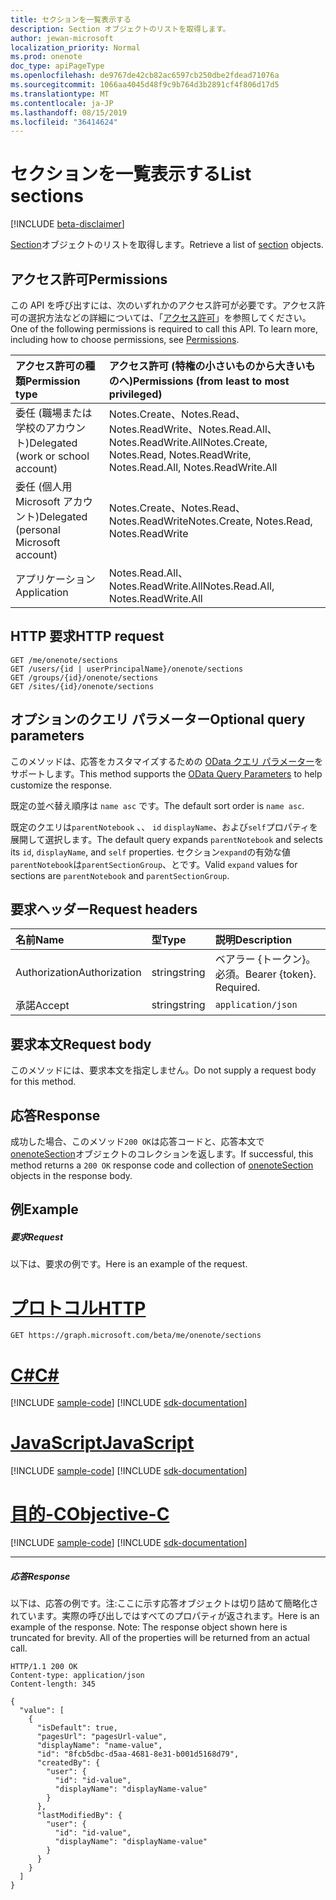 ```yaml
---
title: セクションを一覧表示する
description: Section オブジェクトのリストを取得します。
author: jewan-microsoft
localization_priority: Normal
ms.prod: onenote
doc_type: apiPageType
ms.openlocfilehash: de9767de42cb82ac6597cb250dbe2fdead71076a
ms.sourcegitcommit: 1066aa4045d48f9c9b764d3b2891cf4f806d17d5
ms.translationtype: MT
ms.contentlocale: ja-JP
ms.lasthandoff: 08/15/2019
ms.locfileid: "36414624"
---
```

# <a name="list-sections"></a><span data-ttu-id="1ccde-103">セクションを一覧表示する</span><span class="sxs-lookup"><span data-stu-id="1ccde-103">List sections</span></span>

[!INCLUDE [beta-disclaimer](../../includes/beta-disclaimer.md)]

<span data-ttu-id="1ccde-104">[Section](../resources/onenotesection.md)オブジェクトのリストを取得します。</span><span class="sxs-lookup"><span data-stu-id="1ccde-104">Retrieve a list of [section](../resources/onenotesection.md) objects.</span></span>
## <a name="permissions"></a><span data-ttu-id="1ccde-105">アクセス許可</span><span class="sxs-lookup"><span data-stu-id="1ccde-105">Permissions</span></span>
<span data-ttu-id="1ccde-p101">この API を呼び出すには、次のいずれかのアクセス許可が必要です。アクセス許可の選択方法などの詳細については、「[アクセス許可](/graph/permissions-reference)」を参照してください。</span><span class="sxs-lookup"><span data-stu-id="1ccde-p101">One of the following permissions is required to call this API. To learn more, including how to choose permissions, see [Permissions](/graph/permissions-reference).</span></span>

|<span data-ttu-id="1ccde-108">アクセス許可の種類</span><span class="sxs-lookup"><span data-stu-id="1ccde-108">Permission type</span></span>      | <span data-ttu-id="1ccde-109">アクセス許可 (特権の小さいものから大きいものへ)</span><span class="sxs-lookup"><span data-stu-id="1ccde-109">Permissions (from least to most privileged)</span></span>              |
|:--------------------|:---------------------------------------------------------|
|<span data-ttu-id="1ccde-110">委任 (職場または学校のアカウント)</span><span class="sxs-lookup"><span data-stu-id="1ccde-110">Delegated (work or school account)</span></span> | <span data-ttu-id="1ccde-111">Notes.Create、Notes.Read、Notes.ReadWrite、Notes.Read.All、Notes.ReadWrite.All</span><span class="sxs-lookup"><span data-stu-id="1ccde-111">Notes.Create, Notes.Read, Notes.ReadWrite, Notes.Read.All, Notes.ReadWrite.All</span></span>    |
|<span data-ttu-id="1ccde-112">委任 (個人用 Microsoft アカウント)</span><span class="sxs-lookup"><span data-stu-id="1ccde-112">Delegated (personal Microsoft account)</span></span> | <span data-ttu-id="1ccde-113">Notes.Create、Notes.Read、Notes.ReadWrite</span><span class="sxs-lookup"><span data-stu-id="1ccde-113">Notes.Create, Notes.Read, Notes.ReadWrite</span></span>    |
|<span data-ttu-id="1ccde-114">アプリケーション</span><span class="sxs-lookup"><span data-stu-id="1ccde-114">Application</span></span> | <span data-ttu-id="1ccde-115">Notes.Read.All、Notes.ReadWrite.All</span><span class="sxs-lookup"><span data-stu-id="1ccde-115">Notes.Read.All, Notes.ReadWrite.All</span></span> |

## <a name="http-request"></a><span data-ttu-id="1ccde-116">HTTP 要求</span><span class="sxs-lookup"><span data-stu-id="1ccde-116">HTTP request</span></span>
<!-- { "blockType": "ignored" } -->
```http
GET /me/onenote/sections
GET /users/{id | userPrincipalName}/onenote/sections
GET /groups/{id}/onenote/sections
GET /sites/{id}/onenote/sections
```
## <a name="optional-query-parameters"></a><span data-ttu-id="1ccde-117">オプションのクエリ パラメーター</span><span class="sxs-lookup"><span data-stu-id="1ccde-117">Optional query parameters</span></span>
<span data-ttu-id="1ccde-118">このメソッドは、応答をカスタマイズするための [OData クエリ パラメーター](https://developer.microsoft.com/graph/docs/concepts/query_parameters)をサポートします。</span><span class="sxs-lookup"><span data-stu-id="1ccde-118">This method supports the [OData Query Parameters](https://developer.microsoft.com/graph/docs/concepts/query_parameters) to help customize the response.</span></span>

<span data-ttu-id="1ccde-119">既定の並べ替え順序は `name asc` です。</span><span class="sxs-lookup"><span data-stu-id="1ccde-119">The default sort order is `name asc`.</span></span>

<span data-ttu-id="1ccde-120">既定のクエリは`parentNotebook` 、、 `id` `displayName`、および`self`プロパティを展開して選択します。</span><span class="sxs-lookup"><span data-stu-id="1ccde-120">The default query expands `parentNotebook` and selects its `id`, `displayName`, and `self` properties.</span></span> <span data-ttu-id="1ccde-121">セクション`expand`の有効な値`parentNotebook`は`parentSectionGroup`、とです。</span><span class="sxs-lookup"><span data-stu-id="1ccde-121">Valid `expand` values for sections are `parentNotebook` and `parentSectionGroup`.</span></span>

## <a name="request-headers"></a><span data-ttu-id="1ccde-122">要求ヘッダー</span><span class="sxs-lookup"><span data-stu-id="1ccde-122">Request headers</span></span>
| <span data-ttu-id="1ccde-123">名前</span><span class="sxs-lookup"><span data-stu-id="1ccde-123">Name</span></span>       | <span data-ttu-id="1ccde-124">型</span><span class="sxs-lookup"><span data-stu-id="1ccde-124">Type</span></span> | <span data-ttu-id="1ccde-125">説明</span><span class="sxs-lookup"><span data-stu-id="1ccde-125">Description</span></span>|
|:-----------|:------|:----------|
| <span data-ttu-id="1ccde-126">Authorization</span><span class="sxs-lookup"><span data-stu-id="1ccde-126">Authorization</span></span>  | <span data-ttu-id="1ccde-127">string</span><span class="sxs-lookup"><span data-stu-id="1ccde-127">string</span></span>  | <span data-ttu-id="1ccde-p103">ベアラー {トークン}。必須。</span><span class="sxs-lookup"><span data-stu-id="1ccde-p103">Bearer {token}. Required.</span></span> |
| <span data-ttu-id="1ccde-130">承諾</span><span class="sxs-lookup"><span data-stu-id="1ccde-130">Accept</span></span> | <span data-ttu-id="1ccde-131">string</span><span class="sxs-lookup"><span data-stu-id="1ccde-131">string</span></span> | `application/json` |

## <a name="request-body"></a><span data-ttu-id="1ccde-132">要求本文</span><span class="sxs-lookup"><span data-stu-id="1ccde-132">Request body</span></span>
<span data-ttu-id="1ccde-133">このメソッドには、要求本文を指定しません。</span><span class="sxs-lookup"><span data-stu-id="1ccde-133">Do not supply a request body for this method.</span></span>

## <a name="response"></a><span data-ttu-id="1ccde-134">応答</span><span class="sxs-lookup"><span data-stu-id="1ccde-134">Response</span></span>

<span data-ttu-id="1ccde-135">成功した場合、このメソッド`200 OK`は応答コードと、応答本文で[onenoteSection](../resources/onenotesection.md)オブジェクトのコレクションを返します。</span><span class="sxs-lookup"><span data-stu-id="1ccde-135">If successful, this method returns a `200 OK` response code and collection of [onenoteSection](../resources/onenotesection.md) objects in the response body.</span></span>
## <a name="example"></a><span data-ttu-id="1ccde-136">例</span><span class="sxs-lookup"><span data-stu-id="1ccde-136">Example</span></span>
##### <a name="request"></a><span data-ttu-id="1ccde-137">要求</span><span class="sxs-lookup"><span data-stu-id="1ccde-137">Request</span></span>
<span data-ttu-id="1ccde-138">以下は、要求の例です。</span><span class="sxs-lookup"><span data-stu-id="1ccde-138">Here is an example of the request.</span></span>

# <a name="httptabhttp"></a>[<span data-ttu-id="1ccde-139">プロトコル</span><span class="sxs-lookup"><span data-stu-id="1ccde-139">HTTP</span></span>](#tab/http)
<!-- {
  "blockType": "request",
  "name": "onenote_get_sections"
}-->
```http
GET https://graph.microsoft.com/beta/me/onenote/sections
```
# <a name="ctabcsharp"></a>[<span data-ttu-id="1ccde-140">C#</span><span class="sxs-lookup"><span data-stu-id="1ccde-140">C#</span></span>](#tab/csharp)
[!INCLUDE [sample-code](../includes/snippets/csharp/onenote-get-sections-csharp-snippets.md)]
[!INCLUDE [sdk-documentation](../includes/snippets/snippets-sdk-documentation-link.md)]

# <a name="javascripttabjavascript"></a>[<span data-ttu-id="1ccde-141">JavaScript</span><span class="sxs-lookup"><span data-stu-id="1ccde-141">JavaScript</span></span>](#tab/javascript)
[!INCLUDE [sample-code](../includes/snippets/javascript/onenote-get-sections-javascript-snippets.md)]
[!INCLUDE [sdk-documentation](../includes/snippets/snippets-sdk-documentation-link.md)]

# <a name="objective-ctabobjc"></a>[<span data-ttu-id="1ccde-142">目的-C</span><span class="sxs-lookup"><span data-stu-id="1ccde-142">Objective-C</span></span>](#tab/objc)
[!INCLUDE [sample-code](../includes/snippets/objc/onenote-get-sections-objc-snippets.md)]
[!INCLUDE [sdk-documentation](../includes/snippets/snippets-sdk-documentation-link.md)]

---

##### <a name="response"></a><span data-ttu-id="1ccde-143">応答</span><span class="sxs-lookup"><span data-stu-id="1ccde-143">Response</span></span>
<span data-ttu-id="1ccde-p104">以下は、応答の例です。注:ここに示す応答オブジェクトは切り詰めて簡略化されています。実際の呼び出しではすべてのプロパティが返されます。</span><span class="sxs-lookup"><span data-stu-id="1ccde-p104">Here is an example of the response. Note: The response object shown here is truncated for brevity. All of the properties will be returned from an actual call.</span></span>
<!-- {
  "blockType": "response",
  "truncated": true,
  "@odata.type": "microsoft.graph.onenoteSection",
  "isCollection": true
} -->
```http
HTTP/1.1 200 OK
Content-type: application/json
Content-length: 345

{
  "value": [
    {
      "isDefault": true,
      "pagesUrl": "pagesUrl-value",
      "displayName": "name-value",
      "id": "8fcb5dbc-d5aa-4681-8e31-b001d5168d79",
      "createdBy": {
        "user": {
          "id": "id-value",
          "displayName": "displayName-value"
        }
      },
      "lastModifiedBy": {
        "user": {
          "id": "id-value",
          "displayName": "displayName-value"
        }
      }
    }
  ]
}
```

<!-- uuid: 8fcb5dbc-d5aa-4681-8e31-b001d5168d79
2015-10-25 14:57:30 UTC -->
<!--
{
  "type": "#page.annotation",
  "description": "List sections",
  "keywords": "",
  "section": "documentation",
  "tocPath": "",
  "suppressions": [
  ]
}
-->
